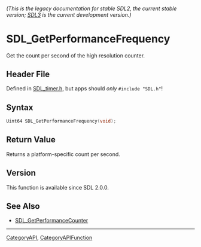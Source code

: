 ###### (This is the legacy documentation for stable SDL2, the current stable version; [SDL3](https://wiki.libsdl.org/SDL3/) is the current development version.)
# SDL_GetPerformanceFrequency

Get the count per second of the high resolution counter.

## Header File

Defined in [SDL_timer.h](https://github.com/libsdl-org/SDL/blob/SDL2/include/SDL_timer.h), but apps should _only_ `#include "SDL.h"`!

## Syntax

```c
Uint64 SDL_GetPerformanceFrequency(void);

```

## Return Value

Returns a platform-specific count per second.

## Version

This function is available since SDL 2.0.0.

## See Also

* [SDL_GetPerformanceCounter](SDL_GetPerformanceCounter)

----
[CategoryAPI](CategoryAPI), [CategoryAPIFunction](CategoryAPIFunction)

